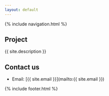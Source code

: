 ```yaml
---
layout: default
---
```


{% include navigation.html %}

## Project

{{ site.description }}

## Contact us

- Email: [{{ site.email }}](mailto:{{ site.email }})

{% include footer.html %}
